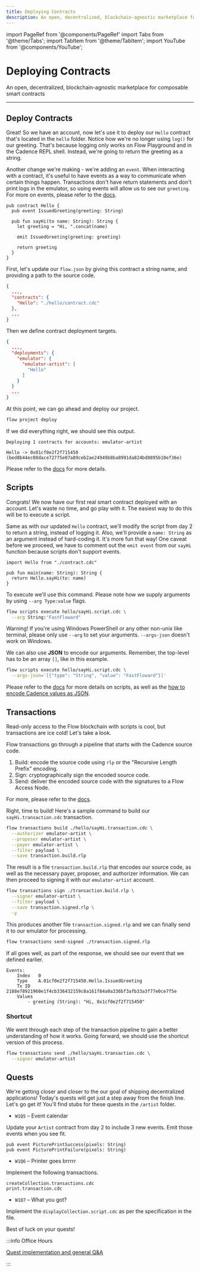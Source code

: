 ```yaml
---
title: Deploying Contracts
description: An open, decentralized, blockchain-agnostic marketplace for composable smart contracts
---
```


import PageRef from '@components/PageRef'
import Tabs from '@theme/Tabs';
import TabItem from '@theme/TabItem';
import YouTube from '@components/YouTube';

# Deploying Contracts

An open, decentralized, blockchain-agnostic marketplace for composable smart contracts

---

<YouTube videoId="jP1t2wnhwe0"/>

## Deploy Contracts

Great! So we have an account, now let's use it to deploy our `Hello` contract that's located in the `hello` folder. Notice how we're no longer using `log()` for our greeting. That's because logging only works on Flow Playground and in the Cadence REPL shell. Instead, we're going to return the greeting as a string.

Another change we're making - we're adding an `event`. When interacting with a contract, it's useful to have events as a way to communicate when certain things happen. Transactions don't have return statements and don't print logs in the emulator, so using events will allow us to see our `greeting`. For more on events, please refer to the [docs][5].

```cadence
pub contract Hello {
  pub event IssuedGreeting(greeting: String)

  pub fun sayHi(to name: String): String {
    let greeting = "Hi, ".concat(name)

    emit IssuedGreeting(greeting: greeting)

    return greeting
  }
}
```

First, let's update our `flow.json` by giving this contract a string name, and providing a path to the source code.

```json
{
  ...,
  "contracts": {
    "Hello": "./hello/contract.cdc"
  },
  ...
}
```

Then we define contract deployment targets.

```json
{
  ...,
  "deployments": {
    "emulator": {
      "emulator-artist": [
        "Hello"
      ]
    }
  }
  ...
}
```

At this point, we can go ahead and deploy our project.

```sh
flow project deploy
```

If we did everything right, we should see this output.

```
Deploying 1 contracts for accounts: emulator-artist

Hello -> 0x01cf0e2f2f715450 (bed8b44ec08dace72775e07a89ceb2ae24949b8ba8991da824bd0895b10ef36e)
```

Please refer to the [docs][3] for more details.

## Scripts

Congrats! We now have our first real smart contract deployed with an account. Let's waste no time, and go play with it. The easiest way to do this will be to execute a script.

Same as with our updated `Hello` contract, we'll modify the script from day 2 to return a string, instead of logging it. Also, we'll provide a `name: String` as an argument instead of hard-coding it. It's more fun that way! One caveat before we proceed, we have to comment out the `emit event` from our `sayHi` function because scripts don't support events.

```cadence
import Hello from "./contract.cdc"

pub fun main(name: String): String {
  return Hello.sayHi(to: name)
}
```

To execute we'll use this command. Please note how we supply arguments by using `--arg Type:value` flags.

```sh
flow scripts execute hello/sayHi.script.cdc \
  --arg String:"FastFloward"
```

Warning! If you're using Windows PowerShell or any other non-unix like terminal, please only use `--arg` to set your arguments. `--args-json` doesn't work on Windows.

We can also use **JSON** to encode our arguments. Remember, the top-level has to be an array `[]`, like in this example.

```sh
flow scripts execute hello/sayHi.script.cdc \
  --args-json='[{"type": "String", "value": "FastFloward"}]'
```

Please refer to the [docs][3] for more details on scripts, as well as the [how to encode Cadence values as JSON][6].

## Transactions

Read-only access to the Flow blockchain with scripts is cool, but transactions are ice cold! Let's take a look.

Flow transactions go through a pipeline that starts with the Cadence source code.

1. Build: encode the source code using `rlp` or the "Recursive Length Prefix" encoding.
2. Sign: cryptographically sign the encoded source code.
3. Send: deliver the encoded source code with the signatures to a Flow Access Node.

For more, please refer to the [docs][7].

Right, time to build! Here's a sample command to build our `sayHi.transaction.cdc` transaction.

```sh
flow transactions build ./hello/sayHi.transaction.cdc \
  --authorizer emulator-artist \
  --proposer emulator-artist \
  --payer emulator-artist \
  --filter payload \
  --save transaction.build.rlp
```

The result is a file `transaction.build.rlp` that encodes our source code, as well as the necessary payer, proposer, and authorizer information. We can then proceed to signing it with our `emulator-artist` account.

```sh
flow transactions sign ./transaction.build.rlp \
  --signer emulator-artist \
  --filter payload \
  --save transaction.signed.rlp \
  -y
```

This produces another file `transaction.signed.rlp` and we can finally send it to our emulator for processing.

```sh
flow transactions send-signed ./transaction.signed.rlp
```

If all goes well, as part of the response, we should see our event that we defined earlier.

```
Events:
    Index	0
    Type	A.01cf0e2f2f715450.Hello.IssuedGreeting
    Tx ID	2188e78921960e1f4cb336432159c8a161f84a0a336bf3afb33a3f77e0ce7f5e
    Values
		- greeting (String): "Hi, 0x1cf0e2f2f715450"
```

### Shortcut

We went through each step of the transaction pipeline to gain a better understanding of how it works. Going forward, we should use the shortcut version of this process.

```sh
flow transactions send ./hello/sayHi.transaction.cdc \
  --signer emulator-artist
```

## Quests

We're getting closer and closer to the our goal of shipping decentralized applications! Today's quests will get just a step away from the finish line. Let's go get it! You'll find stubs for these quests in the `/artist` folder.

- `W1Q5` – Event calendar

Update your `Artist` contract from day 2 to include 3 new events. Emit those events when you see fit.

```cadence
pub event PicturePrintSuccess(pixels: String)
pub event PicturePrintFailure(pixels: String)
```

- `W1Q6` – Printer goes brrrrr

Implement the following transactions.

```
createCollection.transactions.cdc
print.transaction.cdc
```

- `W1Q7` – What you got?

Implement the `displayCollection.script.cdc` as per the specification in the file.

Best of luck on your quests!

[1]: https://docs.onflow.org/cadence/language/
[2]: https://docs.onflow.org/flow-cli/create-accounts/
[3]: https://docs.onflow.org/flow-cli/deploy-project-contracts/
[4]: https://docs.onflow.org/flow-cli/execute-scripts/
[5]: https://docs.onflow.org/cadence/language/events/
[6]: https://docs.onflow.org/cadence/json-cadence-spec/
[7]: https://docs.onflow.org/concepts/transaction-signing/

:::info Office Hours

[Quest implementation and general Q&A](https://www.youtube.com/watch?v=Cb8Fuic6Y9o)

:::
